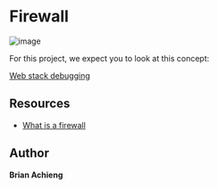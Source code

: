 # Firewall

![image](https://s3.amazonaws.com/intranet-projects-files/holbertonschool-sysadmin_devops/284/V1HjQ1Y.png)

For this project, we expect you to look at this concept:

[Web stack debugging](https://intranet.alxswe.com/concepts/68)

## Resources

* [What is a firewall](https://intranet.alxswe.com/rltoken/vjB4LyHRdtEImzZcuD89ZQ)

## Author
**Brian Achieng**
